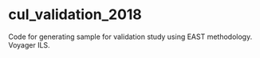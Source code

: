 # cul_validation_2018
Code for generating sample for validation study using EAST methodology. Voyager ILS.
